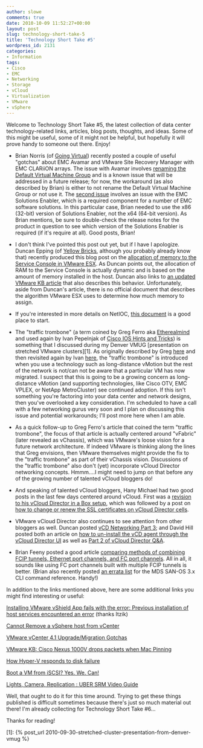 ```yaml
---
author: slowe
comments: true
date: 2010-10-09 11:52:27+00:00
layout: post
slug: technology-short-take-5
title: 'Technology Short Take #5'
wordpress_id: 2131
categories:
- Information
tags:
- Cisco
- EMC
- Networking
- Storage
- vCloud
- Virtualization
- VMware
- vSphere
---
```


Welcome to Technology Short Take #5, the latest collection of data center technology-related links, articles, blog posts, thoughts, and ideas. Some of this might be useful, some of it might not be helpful, but hopefully it will prove handy to someone out there. Enjoy!

* Brian Norris (of [Going Virtual](http://goingvirtual.wordpress.com)) recently posted a couple of useful "gotchas" about EMC Avamar and VMware Site Recovery Manager with EMC CLARiiON arrays. The issue with Avamar involves [renaming the Default Virtual Machine Group](http://goingvirtual.wordpress.com/2010/10/06/emc-avamar-default-virtual-machine-group-rename-issue/) and is a known issue that will be addressed in a future release; for now, the workaround (as also described by Brian) is either to not rename the Default Virtual Machine Group or not use it. The [second issue](http://goingvirtual.wordpress.com/2010/09/29/vmware-site-recovery-manager-with-clariion-gotcha/) involves an issue with the EMC Solutions Enabler, which is a required component for a number of EMC software solutions. In this particular case, Brian needed to use the x86 (32-bit) version of Solutions Enabler, not the x64 (64-bit version). As Brian mentions, be sure to double-check the release notes for the product in question to see which version of the Solutions Enabler is required (if it's require at all). Good posts, Brian!

* I don't think I've pointed this post out yet, but if I have I apologize. Duncan Epping (of [Yellow Bricks](http://www.yellow-bricks.com), although you probably already know that) recently produced this blog post on the [allocation of memory to the Service Console in VMware ESX](http://www.yellow-bricks.com/2010/09/21/service-console-memory-a-common-misunderstanding-esx-4-0/). As Duncan points out, the allocation of RAM to the Service Console is actually dynamic and is based on the amount of memory installed in the host. Duncan also links to [an updated VMware KB article](http://kb.vmware.com/kb/1003501) that also describes this behavior. Unfortunately, aside from Duncan's article, there is no official document that describes the algorithm VMware ESX uses to determine how much memory to assign.

* If you're interested in more details on NetIOC, [this document](http://www.vmware.com/resources/techresources/10119) is a good place to start.

* The "traffic trombone" (a term coined by Greg Ferro aka [Etherealmind](http://etherealmind.com) and used again by Ivan Pepelnjak of [Cisco IOS Hints and Tricks](http://blog.ioshints.info)) is something that I discussed during my Denver VMUG [presentation on stretched VMware clusters][1]. As originally described by Greg [here](http://etherealmind.com/vmware-vfabric-data-centre-network-design/) and then revisited again by Ivan [here](http://blog.ioshints.info/2010/09/long-distance-vmotion-and-traffic.html), the "traffic trombone" is introduced when you use a technology such as long-distance vMotion but the rest of the network is not/can not be aware that a particular VM has now migrated. I suspect that this is going to be a growing concern as long-distance vMotion (and supporting technologies, like Cisco OTV, EMC VPLEX, or NetApp MetroCluster) see continued adoption. If this isn't something you're factoring into your data center and network designs, then you've overlooked a key consideration. I'm scheduled to have a call with a few networking gurus very soon and I plan on discussing this issue and potential workarounds; I'll post more here when I am able.

* As a quick follow-up to Greg Ferro's article that coined the term "traffic trombone", the focus of that article is actually centered around "vFabric" (later revealed as vChassis), which was VMware's loose vision for a future network architecture. If indeed VMware is thinking along the lines that Greg envisions, then VMware themselves might provide the fix to the "traffic trombone" as part of their vChassis vision. Discussions of the "traffic trombone" also don't (yet) incorporate vCloud Director networking concepts. Hmmm....I might need to jump on that before any of the growing number of talented vCloud bloggers do!

* And speaking of talented vCloud bloggers, Hany Michael had two good posts in the last few days centered around vCloud. First was a [revision to his vCloud Director in a Box setup](http://www.hypervizor.com/2010/10/advanced-guide-vmware-vcloud-director-in-a-box-works-on-4gb-laptops/), which was followed by a post on [how to change or renew the SSL certificates on vCloud Director cells](http://www.hypervizor.com/2010/10/changingrenewing-your-ssl-certificates-on-vcloud-director-cells/).

* VMware vCloud Director also continues to see attention from other bloggers as well. Duncan posted [vCD Networking Part 3](http://www.yellow-bricks.com/2010/10/06/vcd---networking-part-3--use-case-2/); and David Hill posted both an article on [how to un-install the vCD agent through the vCloud Director UI](http://www.virtual-blog.com/2010/10/howto-un-install-the-vcd-agent-through-vcloud-director-ui/) as well as [Part 2 of vCloud Director Q&A](http://www.virtual-blog.com/2010/10/vmware-vcloud-director-qa-part-2/).

* Brian Feeny posted a good article [comparing methods of combining FCIP tunnels, Ethernet port channels, and FC port channels](http://www.feeny.org/?p=510). All in all, it sounds like using FC port channels built with multiple FCIP tunnels is better. (Brian also recently posted [an errata list](http://www.feeny.org/?page_id=87) for the MDS SAN-OS 3.x CLI command reference. Handy!)

In addition to the links mentioned above, here are some additional links you might find interesting or useful:

[Installing VMware vShield App fails with the error: Previous installation of host services encountered an error](http://kb.vmware.com/kb/1028003) (thanks Itzik)  

[Cannot Remove a vSphere host from vCenter](http://ict-freak.nl/2010/10/06/cannot-remove-a-vsphere-host-from-vcenter/)  

[VMware vCenter 4.1 Upgrade/Migration Gotchas](http://jeremywaldrop.wordpress.com/2010/10/05/vmware-vcenter-4-1-upgrademigration-gotchas/)  

[VMware KB: Cisco Nexus 1000V drops packets when Mac Pinning](http://kb.vmware.com/kb/1027731)  

[How Hyper-V responds to disk failure](http://blogs.msdn.com/b/virtual_pc_guy/archive/2010/10/07/how-hyper-v-responds-to-disk-failure.aspx)  

[Boot a VM from iSCSI? Yes. We. Can!](http://vinternals.com/2010/10/boot-a-vm-from-iscsi-yes-we-can/)  

[Lights, Camera, Replication : UBER SRM Video Guide](http://nickapedia.com/2010/10/07/lights-camera-replication-uber-srm-video-guide/)

Well, that ought to do it for this time around. Trying to get these things published is difficult sometimes because there's just so much material out there! I'm already collecting for Technology Short Take #6...

Thanks for reading!

[1]: {% post_url 2010-09-30-stretched-cluster-presentation-from-denver-vmug %}
